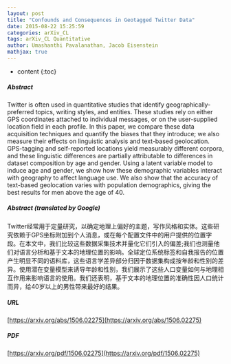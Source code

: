 ```yaml
---
layout: post
title: "Confounds and Consequences in Geotagged Twitter Data"
date: 2015-08-22 15:25:59
categories: arXiv_CL
tags: arXiv_CL Quantitative
author: Umashanthi Pavalanathan, Jacob Eisenstein
mathjax: true
---
```


* content
{:toc}

##### Abstract
Twitter is often used in quantitative studies that identify geographically-preferred topics, writing styles, and entities. These studies rely on either GPS coordinates attached to individual messages, or on the user-supplied location field in each profile. In this paper, we compare these data acquisition techniques and quantify the biases that they introduce; we also measure their effects on linguistic analysis and text-based geolocation. GPS-tagging and self-reported locations yield measurably different corpora, and these linguistic differences are partially attributable to differences in dataset composition by age and gender. Using a latent variable model to induce age and gender, we show how these demographic variables interact with geography to affect language use. We also show that the accuracy of text-based geolocation varies with population demographics, giving the best results for men above the age of 40.

##### Abstract (translated by Google)
Twitter经常用于定量研究，以确定地理上偏好的主题，写作风格和实体。这些研究依赖于GPS坐标附加到个人消息，或在每个配置文件中的用户提供的位置字段。在本文中，我们比较这些数据采集技术并量化它们引入的偏差;我们也测量他们对语言分析和基于文本的地理位置的影响。全球定位系统标签和自我报告的位置产生明显不同的语料库，这些语言学差异部分归因于数据集构成按年龄和性别的差异。使用潜在变量模型来诱导年龄和性别，我们展示了这些人口变量如何与地理相互作用来影响语言的使用。我们还表明，基于文本的地理位置的准确性因人口统计而异，给40岁以上的男性带来最好的结果。

##### URL
[https://arxiv.org/abs/1506.02275](https://arxiv.org/abs/1506.02275)

##### PDF
[https://arxiv.org/pdf/1506.02275](https://arxiv.org/pdf/1506.02275)

